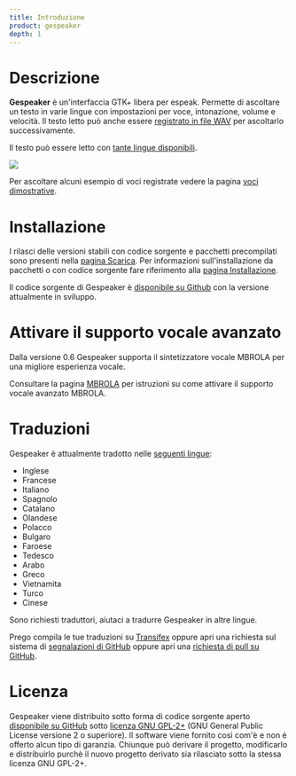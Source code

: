 ```yaml
---
title: Introduzione
product: gespeaker
depth: 1
---
```


# Descrizione

**Gespeaker** è un'interfaccia GTK+ libera per espeak. Permette di ascoltare un testo in varie lingue con impostazioni per voce, intonazione, volume e velocità. Il testo letto può anche essere [registrato in file WAV](../demo) per ascoltarlo successivamente.

Il testo può essere letto con [tante lingue disponibili](../languages).

![](/resources/gespeaker/archive/latest/italian/main.png?classes=center)

Per ascoltare alcuni esempio di voci registrate vedere la pagina [voci dimostrative](../demo).

# Installazione

I rilasci delle versioni stabili con codice sorgente e pacchetti precompilati sono presenti nella [pagina Scarica](../download). Per informazioni sull'installazione da pacchetti o con codice sorgente fare riferimento alla [pagina Installazione](../install).

Il codice sorgente di Gespeaker è [disponibile su Github](https://github.com/muflone/gespeaker) con la versione attualmente in sviluppo.

# Attivare il supporto vocale avanzato

Dalla versione 0.6 Gespeaker supporta il sintetizzatore vocale MBROLA per una migliore esperienza vocale.

Consultare la pagina [MBROLA](../mbrola) per istruzioni su come attivare il supporto vocale avanzato MBROLA.

# Traduzioni

Gespeaker è attualmente tradotto nelle [seguenti lingue](../languages):

* Inglese
* Francese
* Italiano
* Spagnolo
* Catalano
* Olandese
* Polacco
* Bulgaro
* Faroese
* Tedesco
* Arabo
* Greco
* Vietnamita
* Turco
* Cinese

Sono richiesti traduttori, aiutaci a tradurre Gespeaker in altre lingue.

Prego compila le tue traduzioni su [Transifex](https://www.transifex.com/projects/p/gespeaker/) oppure apri una richiesta sul sistema di [segnalazioni di GitHub](https://github.com/muflone/gespeaker/issues) oppure apri una [richiesta di pull su GitHub](https://github.com/muflone/gespeaker/pulls).

# Licenza

Gespeaker viene distribuito sotto forma di codice sorgente aperto [disponibile su GitHub](https://github.com/muflone/gespeaker) sotto [licenza GNU GPL-2+](https://www.gnu.org/licenses/gpl-2.0.html) (GNU General Public License versione 2 o superiore). Il software viene fornito così com'è e non è offerto alcun tipo di garanzia. Chiunque può derivare il progetto, modificarlo e distribuirlo purchè il nuovo progetto derivato sia rilasciato sotto la stessa licenza GNU GPL-2+.